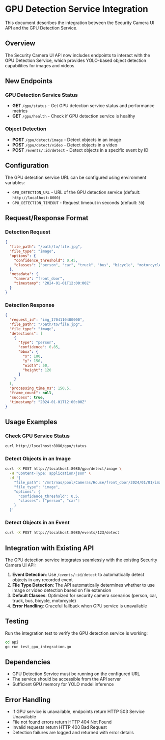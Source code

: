 # GPU Detection Service Integration

This document describes the integration between the Security Camera UI API and the GPU Detection Service.

## Overview

The Security Camera UI API now includes endpoints to interact with the GPU Detection Service, which provides YOLO-based object detection capabilities for images and videos.

## New Endpoints

### GPU Detection Service Status
- **GET** `/gpu/status` - Get GPU detection service status and performance metrics
- **GET** `/gpu/health` - Check if GPU detection service is healthy

### Object Detection
- **POST** `/gpu/detect/image` - Detect objects in an image
- **POST** `/gpu/detect/video` - Detect objects in a video
- **POST** `/events/:id/detect` - Detect objects in a specific event by ID

## Configuration

The GPU detection service URL can be configured using environment variables:

- `GPU_DETECTION_URL` - URL of the GPU detection service (default: `http://localhost:8000`)
- `GPU_DETECTION_TIMEOUT` - Request timeout in seconds (default: `30`)

## Request/Response Format

### Detection Request
```json
{
  "file_path": "/path/to/file.jpg",
  "file_type": "image",
  "options": {
    "confidence_threshold": 0.45,
    "classes": ["person", "car", "truck", "bus", "bicycle", "motorcycle"]
  },
  "metadata": {
    "camera": "front_door",
    "timestamp": "2024-01-01T12:00:00Z"
  }
}
```

### Detection Response
```json
{
  "request_id": "img_1704110400000",
  "file_path": "/path/to/file.jpg",
  "file_type": "image",
  "detections": [
    {
      "type": "person",
      "confidence": 0.85,
      "bbox": {
        "x": 100,
        "y": 150,
        "width": 50,
        "height": 120
      }
    }
  ],
  "processing_time_ms": 150.5,
  "frame_count": null,
  "success": true,
  "timestamp": "2024-01-01T12:00:00Z"
}
```

## Usage Examples

### Check GPU Service Status
```bash
curl http://localhost:8080/gpu/status
```

### Detect Objects in an Image
```bash
curl -X POST http://localhost:8080/gpu/detect/image \
  -H "Content-Type: application/json" \
  -d '{
    "file_path": "/mnt/nas/pool/Cameras/House/front_door/2024/01/01/image.jpg",
    "file_type": "image",
    "options": {
      "confidence_threshold": 0.5,
      "classes": ["person", "car"]
    }
  }'
```

### Detect Objects in an Event
```bash
curl -X POST http://localhost:8080/events/123/detect
```

## Integration with Existing API

The GPU detection service integrates seamlessly with the existing Security Camera UI API:

1. **Event Detection**: Use `/events/:id/detect` to automatically detect objects in any recorded event
2. **File Type Detection**: The API automatically determines whether to use image or video detection based on file extension
3. **Default Classes**: Optimized for security camera scenarios (person, car, truck, bus, bicycle, motorcycle)
4. **Error Handling**: Graceful fallback when GPU service is unavailable

## Testing

Run the integration test to verify the GPU detection service is working:

```bash
cd api
go run test_gpu_integration.go
```

## Dependencies

- GPU Detection Service must be running on the configured URL
- The service should be accessible from the API server
- Sufficient GPU memory for YOLO model inference

## Error Handling

- If GPU service is unavailable, endpoints return HTTP 503 Service Unavailable
- File not found errors return HTTP 404 Not Found
- Invalid requests return HTTP 400 Bad Request
- Detection failures are logged and returned with error details
